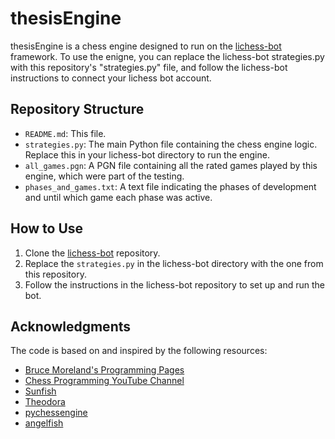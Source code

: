 # thesisEngine

thesisEngine is a chess engine designed to run on the [lichess-bot](https://github.com/ShailChoksi/lichess-bot) framework. To use the enigne, you can replace the lichess-bot strategies.py with this repository's "strategies.py" file, and follow the lichess-bot instructions to connect your lichess bot account.

## Repository Structure

- `README.md`: This file.
- `strategies.py`: The main Python file containing the chess engine logic. Replace this in your lichess-bot directory to run the engine.
- `all_games.pgn`: A PGN file containing all the rated games played by this engine, which were part of the testing.
- `phases_and_games.txt`: A text file indicating the phases of development and until which game each phase was active.

## How to Use

1. Clone the [lichess-bot](https://github.com/ShailChoksi/lichess-bot) repository.
2. Replace the `strategies.py` in the lichess-bot directory with the one from this repository.
3. Follow the instructions in the lichess-bot repository to set up and run the bot.

## Acknowledgments
The code is based on and inspired by the following resources:
- [Bruce Moreland's Programming Pages](https://web.archive.org/web/20071026090003/http://www.brucemo.com/compchess/programming/index.htm)
- [Chess Programming YouTube Channel](https://www.youtube.com/@chessprogramming591)
- [Sunfish](https://github.com/thomasahle/sunfish)
- [Theodora](https://github.com/yigitkucuk/Theodora)
- [pychessengine](https://github.com/perintyler/pychessengine/tree/master)
- [angelfish](https://github.com/VCHui/angelfish)



